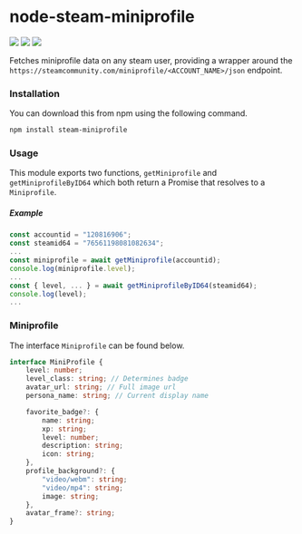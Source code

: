 # node-steam-miniprofile
<img src="https://badgen.net/npm/v/steam-miniprofile" /> <img src="https://badgen.net/npm/dm/steam-miniprofile" /> <img src="https://badgen.net/npm/dt/steam-miniprofile" />


Fetches miniprofile data on any steam user, providing a wrapper around the `https://steamcommunity.com/miniprofile/<ACCOUNT_NAME>/json` endpoint.

### Installation
You can download this from npm using the following command.

```bash
npm install steam-miniprofile
```

### Usage

This module exports two functions, `getMiniprofile` and `getMiniprofileByID64` which both return a Promise that resolves to a `Miniprofile`.

##### Example

```typescript
const accountid = "120816906";
const steamid64 = "76561198081082634";
...
const miniprofile = await getMiniprofile(accountid);
console.log(miniprofile.level);
...
const { level, ... } = await getMiniprofileByID64(steamid64);
console.log(level);
...
```

### Miniprofile
The interface `Miniprofile` can be found below.

```typescript
interface MiniProfile {
    level: number;
    level_class: string; // Determines badge
    avatar_url: string; // Full image url
    persona_name: string; // Current display name

    favorite_badge?: {
        name: string;
        xp: string;
        level: number;
        description: string;
        icon: string;
    },
    profile_background?: {
        "video/webm": string;
        "video/mp4": string;
        image: string; 
    },
    avatar_frame?: string;
}
```